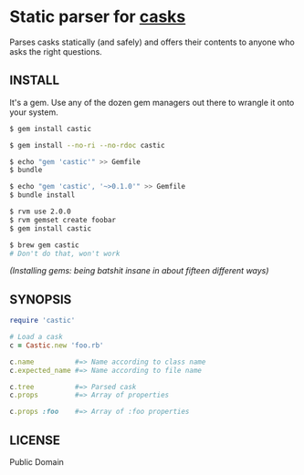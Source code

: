 Static parser for [casks](/phinze/homebrew-cask)
================================================

Parses casks statically (and safely) and offers their contents
to anyone who asks the right questions.


INSTALL
-------

It's a gem. Use any of the dozen gem managers out there to
wrangle it onto your system.

```bash
$ gem install castic

$ gem install --no-ri --no-rdoc castic

$ echo "gem 'castic'" >> Gemfile
$ bundle

$ echo "gem 'castic', '~>0.1.0'" >> Gemfile
$ bundle install

$ rvm use 2.0.0
$ rvm gemset create foobar
$ gem install castic

$ brew gem castic
# Don't do that, won't work
```

_(Installing gems: being batshit insane in about fifteen different ways)_


SYNOPSIS
--------

```ruby
require 'castic'

# Load a cask
c = Castic.new 'foo.rb'

c.name          #=> Name according to class name
c.expected_name #=> Name according to file name

c.tree          #=> Parsed cask
c.props         #=> Array of properties

c.props :foo    #=> Array of :foo properties
```


LICENSE
-------

Public Domain

